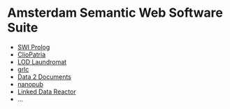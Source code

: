 Amsterdam Semantic Web Software Suite
=====================================

- [SWI Prolog](http://www.swi-prolog.org/)
- [ClioPatria](http://cliopatria.swi-prolog.org/home)
- [LOD Laundromat](http://lodlaundromat.org/)
- [grlc](http://grlc.io/)
- [Data 2 Documents](http://data2documents.org/)
- [nanopub](https://github.com/Nanopublication/nanopub-java)
- [Linked Data Reactor](http://ld-r.org/)
- ...
